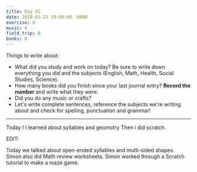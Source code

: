 ```yaml
---
title: Day 91
date: 2018-01-23 19:00:00 -0000
exercise: 0
music: 0
field_trip: 0
books: 0
---
```

Things to write about:

* What did you study and work on today? Be sure to write down everything you did and the subjects (English, Math, Health, Social Studies, Science).
* How many books did you finish since your last journal entry? **Record the number** and write what they were.
* Did you do any music or crafts?
* Let's write complete sentences, reference the subjects we're writing about and check for spelling, punctuation and grammar!

***

Today I I learned about syllables and geomotry Then i did scratch.

EDIT:

Today we talked about open-ended syllables and multi-sided shapes. Simon also did Math review worksheets. Simon worked through a Scratch tutorial to make a maze game.
